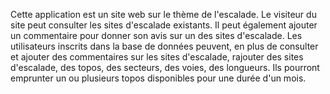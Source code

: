 Cette application est un site web sur le thème de l'escalade. Le visiteur du site peut consulter les sites d'escalade existants. Il peut également ajouter un commentaire pour donner son avis sur un des sites d'escalade.
Les utilisateurs inscrits dans la base de données peuvent, en plus de consulter et ajouter des commentaires sur les sites d'escalade, rajouter des sites d'escalade, des topos, des secteurs, des voies, des longueurs. Ils pourront emprunter un ou plusieurs topos disponibles pour une durée d'un mois.
